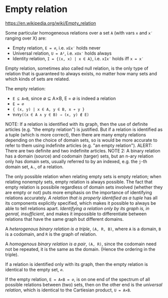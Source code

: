 # Empty relation

https://en.wikipedia.org/wiki/Empty_relation

Some particular homogeneous relations over a set `A` (with vars `x` and `x′` ranging over X) are:
- Empty relation,     `E = ∅`,                i.e. `xEx′` holds never
- Universal relation, `U = A²`,               i.e. `xUx′` holds always
- Identity relation,  `I = {(x, x) | x ∈ A}`, i.e. `xIx′` holds iff `x = x′`


Empty relation, sometimes also called null relation, is the only type of relation that is guaranteed to always exists, no matter how many sets and which kinds of sets are related.

The empty relation:
- `E ⊆ A⨯B`, since ∅ ⊆ A⨯B, E = ∅ is indeed a relation
- `E = ∅`
- `{ (x, y) | x ∈ A, y ∈ B, x ≁ y }`
- `∀x∀y((x ∈ A ∧ y ∈ B) ⇒ (x, y) ∉ E)`


NOTE: If a relation is identified with its graph, then the use of definite articles (e.g. "the empty relation") is justified. But if a relation is identified as a tuple (which is more correct), then there are many empty relations depending on the choice of domain sets, so is would be more accurate to refer to them using indefinite articles (e.g. "an empty relation"). ALERT: There are two definite and two indefinite articles. NOTE 2: A binary relation has a domain (source) and codomain (targer) sets, but an n-ary relation only has domain sets, usually referred to by an indexed, e.g. the `j`-th domain set, `Aⱼ`, of a relation.

The only possible relation when relating empty sets is empty relation; when relating nonempty sets, empty relation is always possible. The fact that empty relation is possibile regardless of domain sets involved (whether they are empty or not) puts more emphasis on the importance of identifying relations accurately. *A relation that is properly identified as a tuple* has all its components explicitly specified, which makes it possible to always be able to tell relations apart. *Identifying a relation only by its graph is, in genral, insufficient*, and makes it impossible to differentiate between relations that have the same graph but different domains.

A *heterogenous binary relation is a triple*, `(A, R, B)`, where `A` is a domain, `B` is a codomain, and `R` is the graph of relation.

A *homogenous binary relation is a pair*, `(A, R)`, since the codomain need not be repeated, it is the same as the domain. (Hence the ordering in the triple).

If a relation is identified only with its graph, then the empty relation is identical to the empty set, `∅`.

If the empty relation, `E = A⨯B = ∅`, is on one end of the spectrum of all possible relations between (two) sets, then on the other end is the *universal relation*, which is identical to the Cartiesian product, `U = A⨯B`.
